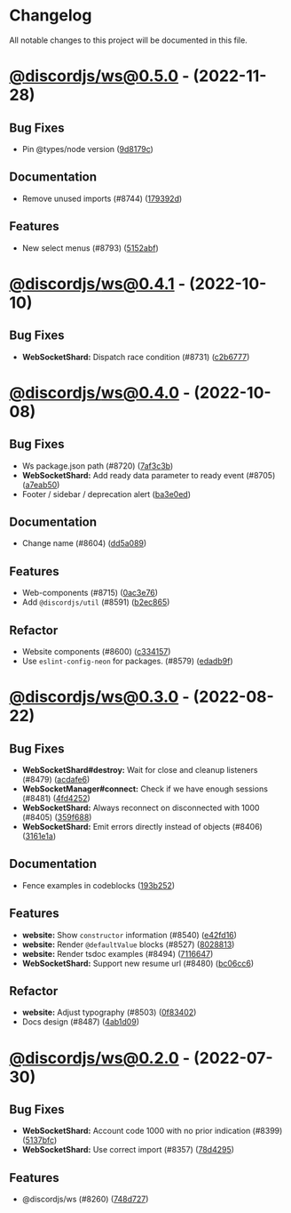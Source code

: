 # Changelog

All notable changes to this project will be documented in this file.

# [@discordjs/ws@0.5.0](https://github.com/discordjs/discord.js/compare/@discordjs/ws@0.4.1...@discordjs/ws@0.5.0) - (2022-11-28)

## Bug Fixes

- Pin @types/node version ([9d8179c](https://github.com/discordjs/discord.js/commit/9d8179c6a78e1c7f9976f852804055964d5385d4))

## Documentation

- Remove unused imports (#8744) ([179392d](https://github.com/discordjs/discord.js/commit/179392d6d7d634c6d10f6abb20c072516c1c1d43))

## Features

- New select menus (#8793) ([5152abf](https://github.com/discordjs/discord.js/commit/5152abf7285581abf7689e9050fdc56c4abb1e2b))

# [@discordjs/ws@0.4.1](https://github.com/discordjs/discord.js/compare/@discordjs/ws@0.4.0...@discordjs/ws@0.4.1) - (2022-10-10)

## Bug Fixes

- **WebSocketShard:** Dispatch race condition (#8731) ([c2b6777](https://github.com/discordjs/discord.js/commit/c2b677759b905d6eb3ebcefcec2cb04eb38436bb))

# [@discordjs/ws@0.4.0](https://github.com/discordjs/discord.js/compare/@discordjs/ws@0.3.0...@discordjs/ws@0.4.0) - (2022-10-08)

## Bug Fixes

- Ws package.json path (#8720) ([7af3c3b](https://github.com/discordjs/discord.js/commit/7af3c3b6f1517a5d14372b5aa0ef3a2ed8633f6f))
- **WebSocketShard:** Add ready data parameter to ready event (#8705) ([a7eab50](https://github.com/discordjs/discord.js/commit/a7eab50ee3e286ca10e37107d695385251bd044d))
- Footer / sidebar / deprecation alert ([ba3e0ed](https://github.com/discordjs/discord.js/commit/ba3e0ed348258fe8e51eefb4aa7379a1230616a9))

## Documentation

- Change name (#8604) ([dd5a089](https://github.com/discordjs/discord.js/commit/dd5a08944c258a847fc4377f1d5e953264ab47d0))

## Features

- Web-components (#8715) ([0ac3e76](https://github.com/discordjs/discord.js/commit/0ac3e766bd9dbdeb106483fa4bb085d74de346a2))
- Add `@discordjs/util` (#8591) ([b2ec865](https://github.com/discordjs/discord.js/commit/b2ec865765bf94181473864a627fb63ea8173fd3))

## Refactor

- Website components (#8600) ([c334157](https://github.com/discordjs/discord.js/commit/c3341570d983aea9ecc419979d5a01de658c9d67))
- Use `eslint-config-neon` for packages. (#8579) ([edadb9f](https://github.com/discordjs/discord.js/commit/edadb9fe5dfd9ff51a3cfc9b25cb242d3f9f5241))

# [@discordjs/ws@0.3.0](https://github.com/discordjs/discord.js/compare/@discordjs/ws@0.2.0...@discordjs/ws@0.3.0) - (2022-08-22)

## Bug Fixes

- **WebSocketShard#destroy:** Wait for close and cleanup listeners (#8479) ([acdafe6](https://github.com/discordjs/discord.js/commit/acdafe60c7aa1ac5a3d358934c055c297080a944))
- **WebSocketManager#connect:** Check if we have enough sessions (#8481) ([4fd4252](https://github.com/discordjs/discord.js/commit/4fd42528fea6127e6468a651f9544913c19ade4d))
- **WebSocketShard:** Always reconnect on disconnected with 1000 (#8405) ([359f688](https://github.com/discordjs/discord.js/commit/359f6885558fcfb3151971ab589077a89ee71a01))
- **WebSocketShard:** Emit errors directly instead of objects (#8406) ([3161e1a](https://github.com/discordjs/discord.js/commit/3161e1a1acfbf929ecf33958fa1657553dd9bc1e))

## Documentation

- Fence examples in codeblocks ([193b252](https://github.com/discordjs/discord.js/commit/193b252672440a860318d3c2968aedd9cb88e0ce))

## Features

- **website:** Show `constructor` information (#8540) ([e42fd16](https://github.com/discordjs/discord.js/commit/e42fd1636973b10dd7ed6fb4280ee1a4a8f82007))
- **website:** Render `@defaultValue` blocks (#8527) ([8028813](https://github.com/discordjs/discord.js/commit/8028813825e7708915ea892760c1003afd60df2f))
- **website:** Render tsdoc examples (#8494) ([7116647](https://github.com/discordjs/discord.js/commit/7116647947e413da59fbf493ed5251ddcd710ce7))
- **WebSocketShard:** Support new resume url (#8480) ([bc06cc6](https://github.com/discordjs/discord.js/commit/bc06cc638d2f57ab5c600e8cdb6afc8eb2180166))

## Refactor

- **website:** Adjust typography (#8503) ([0f83402](https://github.com/discordjs/discord.js/commit/0f834029850d2448981596cf082ff59917018d66))
- Docs design (#8487) ([4ab1d09](https://github.com/discordjs/discord.js/commit/4ab1d09997a18879a9eb9bda39df6f15aa22557e))

# [@discordjs/ws@0.2.0](https://github.com/discordjs/discord.js/tree/@discordjs/ws@0.2.0) - (2022-07-30)

## Bug Fixes

- **WebSocketShard:** Account code 1000 with no prior indication (#8399) ([5137bfc](https://github.com/discordjs/discord.js/commit/5137bfc17d763488083b76ee9008611df333272a))
- **WebSocketShard:** Use correct import (#8357) ([78d4295](https://github.com/discordjs/discord.js/commit/78d4295a40b83ea4f7cc830ff81927cba2d1d3f0))

## Features

- @discordjs/ws (#8260) ([748d727](https://github.com/discordjs/discord.js/commit/748d7271c45796479a29d8ed3101421de09ef867))
